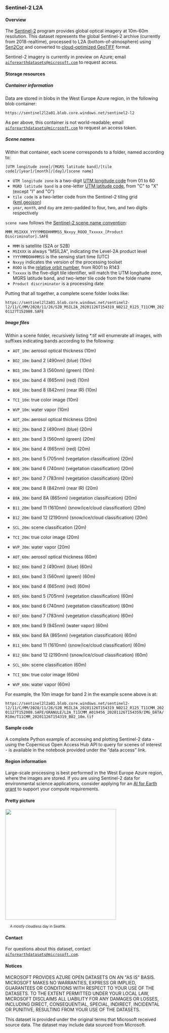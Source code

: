 ### Sentinel-2 L2A

#### Overview

The [Sentinel-2](https://sentinel.esa.int/web/sentinel/missions/sentinel-2) program provides global optical imagery at 10m-60m resolution.  This dataset represents the global Sentinel-2 archive (currently from 2018-realtime), processed to L2A (bottom-of-atmosphere) using [Sen2Cor](https://step.esa.int/main/snap-supported-plugins/sen2cor/) and converted to [cloud-optimized GeoTIFF](https://www.cogeo.org/) format.

Sentinel-2 imagery is currently in preview on Azure; email [`aiforearthdatasets@microsoft.com`](mailto:aiforearthdatasets@microsoft.com?subject=sentinel2%20question) to request access.


#### Storage resources

##### Container information

Data are stored in blobs in the West Europe Azure region, in the following blob container:

`https://sentinel2l2a01.blob.core.windows.net/sentinel2-l2`

As per above, this container is not world-readable; email [`aiforearthdatasets@microsoft.com`](mailto:aiforearthdatasets@microsoft.com?subject=sentinel2%20question) to request an access token.

##### Scene names

Within that container, each scene corresponds to a folder, named according to:

`[UTM longitude zone]/[MGRS latitude band]/[tile code]/[year]/[month]/[day]/[scene name]`

* `UTM longitude zone` is a two-digit [UTM longitude code](https://en.wikipedia.org/wiki/Universal_Transverse_Mercator_coordinate_system) from 01 to 60
* `MGRD latitude band` is a one-letter [UTM latitude code](https://en.wikipedia.org/wiki/Universal_Transverse_Mercator_coordinate_system#Latitude_bands_2), from "C" to "X" (except "I" and "O")
* `tile code` is a two-letter code from the Sentinel-2 tiling grid ([kml](https://sentinel.esa.int/documents/247904/1955685/S2A_OPER_GIP_TILPAR_MPC__20151209T095117_V20150622T000000_21000101T000000_B00.kml),[geojson](https://github.com/bencevans/sentinel-2-grid))
* `year`, `month`, and `day` are zero-padded to four, two, and two digits respectively

`scene name` follows the [Sentinel-2 scene name convention](https://sentinel.esa.int/web/sentinel/user-guides/sentinel-2-msi/naming-convention):

`MMM_MSIXXX_YYYYMMDDHHMMSS_Nxxyy_ROOO_Txxxxx_[Product Discriminator].SAFE`

* `MMM` is satellite (S2A or S2B)
* `MSIXXX` is always "MSIL2A", indicating the Level-2A product level
* `YYYYMMDDHHMMSS` is the sensing start time (UTC)
* `Nxxyy` indicates the version of the processing toolset
* `ROOO` is the [relative orbit number](https://sentinel.esa.int/web/sentinel/missions/sentinel-2/satellite-description/orbit), from R001 to R143
* `Txxxxx` is the five-digit tile identifier, will match the UTM longitude zone, MGRS latitude band, and two-letter tile code from the folde rname
* `Product discriminator` is a processing date

Putting that all together, a complete scene folder looks like:

`https://sentinel2l2a01.blob.core.windows.net/sentinel2-l2/11/C/MM/2020/11/26/S2B_MSIL2A_20201126T154319_N0212_R125_T11CMM_20201127T152008.SAFE`

##### Image files

Within a scene folder, recursively listing *.tif will enumerate all images, with suffixes indicating bands according to the following:

* `AOT_10m`: aerosol optical thickness (10m)
* `BO2_10m`: band 2 (490nm) (blue) (10m)
* `BO3_10m`: band 3 (560nm) (green) (10m)
* `BO4_10m`: band 4 (665nm) (red) (10m)
* `BO8_10m`: band 8 (842nm) (near IR) (10m)
* `TCI_10m`: true color image (10m)
* `WVP_10m`: water vapor (10m)

* `AOT_20m`: aerosol optical thickness (20m)
* `BO2_20m`: band 2 (490nm) (blue) (20m)
* `BO3_20m`: band 3 (560nm) (green) (20m)
* `BO4_20m`: band 4 (665nm) (red) (20m)
* `BO5_20m`: band 5 (705nm) (vegetation classification) (20m)
* `BO6_20m`: band 6 (740nm) (vegetation classification) (20m)
* `BO7_20m`: band 7 (783nm) (vegetation classification) (20m)
* `BO8_20m`: band 8 (842nm) (near IR) (20m)
* `B8A_20m`: band 8A (865nm) (vegetation classification) (20m)
* `B11_20m`: band 11 (1610nm) (snow/ice/cloud classification) (20m)
* `B12_20m`: band 12 (2190nm) (snow/ice/cloud classification) (20m)
* `SCL_20m`: scene classification (20m)
* `TCI_20m`: true color image (20m)
* `WVP_20m`: water vapor (20m)

* `AOT_60m`: aerosol optical thickness (60m)
* `BO2_60m`: band 2 (490nm) (blue) (60m)
* `BO3_60m`: band 3 (560nm) (green) (60m)
* `BO4_60m`: band 4 (665nm) (red) (60m)
* `BO5_60m`: band 5 (705nm) (vegetation classification) (60m)
* `BO6_60m`: band 6 (740nm) (vegetation classification) (60m)
* `BO7_60m`: band 7 (783nm) (vegetation classification) (60m)
* `BO9_60m`: band 9 (945nm) (water vapor) (60m)
* `B8A_60m`: band 8A (865nm) (vegetation classification) (60m)
* `B11_60m`: band 11 (1610nm) (snow/ice/cloud classification) (60m)
* `B12_60m`: band 12 (2190nm) (snow/ice/cloud classification) (60m)
* `SCL_60m`: scene classification (60m)
* `TCI_60m`: true color image (60m)
* `WVP_60m`: water vapor (60m)


For example, the 10m image for band 2 in the example scene above is at:

`https://sentinel2l2a01.blob.core.windows.net/sentinel2-l2/11/C/MM/2020/11/26/S2B_MSIL2A_20201126T154319_N0212_R125_T11CMM_20201127T152008.SAFE/GRANULE/L2A_T11CMM_A019456_20201126T154359/IMG_DATA/R10m/T11CMM_20201126T154319_B02_10m.tif`


#### Sample code

A complete Python example of accessing and plotting Sentinel-2 data - using the Copernicus Open Access Hub API to query for scenes of interest - is available in the notebook provided under the &ldquo;data access&rdquo; link.


#### Region information

Large-scale processing is best performed in the West Europe Azure region, where the images are stored.  If you are using Sentinel-2 data for environmental science applications, consider applying for an [AI for Earth grant](http://aka.ms/ai4egrants) to support your compute requirements.


#### Pretty picture

<img src="https://ai4edatasetspublicassets.blob.core.windows.net/assets/aod_images/sentinel-2.png" width=350px;><br/>

<p style="font-size:80%;margin-left:15px;">A <i>mostly</i> cloudless day in Seattle.</p>


#### Contact

For questions about this dataset, contact [`aiforearthdatasets@microsoft.com`](mailto:aiforearthdatasets@microsoft.com?subject=sentinel-2%20question).


#### Notices

MICROSOFT PROVIDES AZURE OPEN DATASETS ON AN "AS IS" BASIS. MICROSOFT MAKES NO WARRANTIES, EXPRESS OR IMPLIED, GUARANTEES OR CONDITIONS WITH RESPECT TO YOUR USE OF THE DATASETS. TO THE EXTENT PERMITTED UNDER YOUR LOCAL LAW, MICROSOFT DISCLAIMS ALL LIABILITY FOR ANY DAMAGES OR LOSSES, INCLUDING DIRECT, CONSEQUENTIAL, SPECIAL, INDIRECT, INCIDENTAL OR PUNITIVE, RESULTING FROM YOUR USE OF THE DATASETS. 

This dataset is provided under the original terms that Microsoft received source data. The dataset may include data sourced from Microsoft. 


